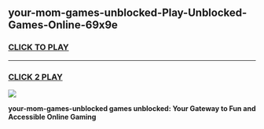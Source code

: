 
## your-mom-games-unblocked-Play-Unblocked-Games-Online-69x9e
<h3>
<a href="https://premium76.site?title=your-mom-games-unblocked&ref=25A">CLICK TO PLAY</a></h3>
<hr>

<h3>
<a href="https://premium76.site?title=your-mom-games-unblocked&ref=25A">CLICK 2 PLAY</a>
  
</h3>

<a href="https://premium76.site?title=your-mom-games-unblocked&ref=25A"><img src="https://clearcache.store/games.png"></a>


**your-mom-games-unblocked games unblocked: Your Gateway to Fun and Accessible Online Gaming**
